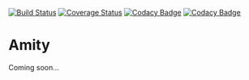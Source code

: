 [![Build Status](https://travis-ci.org/andela-akhenda/cp1a.svg?branch=develop)](https://travis-ci.org/andela-akhenda/cp1a)
[![Coverage Status](https://coveralls.io/repos/github/andela-akhenda/cp1a/badge.svg?branch=develop)](https://coveralls.io/github/andela-akhenda/cp1a?branch=develop)
[![Codacy Badge](https://api.codacy.com/project/badge/Grade/867bd5023ec34cf6973af2d12ccfba28)](https://www.codacy.com/app/joseph-akhenda/cp1a?utm_source=github.com&amp;utm_medium=referral&amp;utm_content=andela-akhenda/cp1a&amp;utm_campaign=Badge_Grade)
[![Codacy Badge](https://api.codacy.com/project/badge/Coverage/867bd5023ec34cf6973af2d12ccfba28)](https://www.codacy.com/app/joseph-akhenda/cp1a?utm_source=github.com&utm_medium=referral&utm_content=andela-akhenda/cp1a&utm_campaign=Badge_Coverage)

# Amity

Coming soon...
